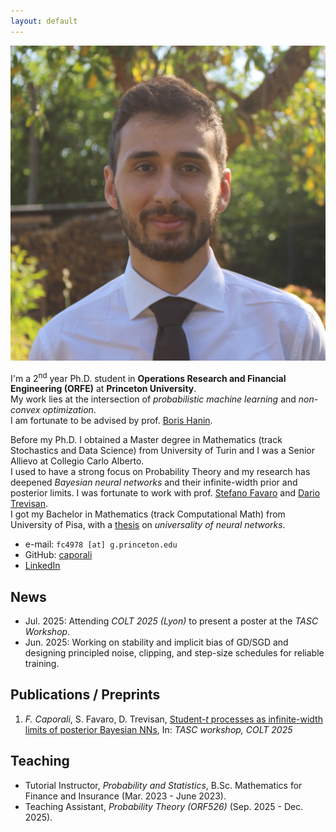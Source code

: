 ```yaml
---
layout: default
---
```


<img class = "profile-picture" src = "files/profile_pic_caporali.jpg">

I'm a 2<sup>nd</sup> year Ph.D. student in **Operations Research and Financial Engineering (ORFE)** at **Princeton University**. <br>
My work lies at the intersection of *probabilistic machine learning* and *non-convex optimization*. <br>
I am fortunate to be advised by prof. [Boris Hanin](https://boris-hanin.github.io/).

Before my Ph.D. I obtained a Master degree in Mathematics (track Stochastics and Data Science) from University of Turin and I was a Senior Allievo at Collegio Carlo Alberto. <br>
I used to have a strong focus on Probability Theory and my research has deepened *Bayesian neural networks* and their infinite-width prior and posterior limits. I was fortunate to work with prof. [Stefano Favaro](https://sites.carloalberto.org/favaro/) and [Dario Trevisan](https://web.dm.unipi.it/trevisan/en/). <br>
I got my Bachelor in Mathematics (track Computational Math) from University of Pisa, with a [thesis](https://github.com/caporali/bsc_thesis/blob/main/thesis.pdf) on *universality of neural networks*.

- e-mail: `fc4978 [at] g.princeton.edu`
- GitHub: [caporali](https://github.com/caporali)
- [LinkedIn](https://www.linkedin.com/in/francescocaporali/) 

## News
- Jul. 2025: Attending *COLT 2025 (Lyon)* to present a poster at the *TASC Workshop*.
- Jun. 2025: Working on stability and implicit bias of GD/SGD and designing principled noise, clipping, and step-size schedules for
reliable training.

## Publications / Preprints
1. *F. Caporali*, S. Favaro, D. Trevisan, 
	[Student-$t$ processes as infinite-width limits of posterior Bayesian NNs](https://openreview.net/pdf?id=iUppQcPAMK),
	In: *TASC workshop, COLT 2025*

## Teaching
- Tutorial Instructor, *Probability and Statistics*, B.Sc. Mathematics for Finance and Insurance (Mar. 2023 - June 2023).
- Teaching Assistant, *Probability Theory (ORF526)* (Sep. 2025 - Dec. 2025).